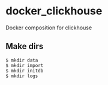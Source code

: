 # docker_clickhouse
Docker composition for clickhouse

## Make dirs
```shell
$ mkdir data
$ mkdir import
$ mkdir initdb
$ mkdir logs
```
